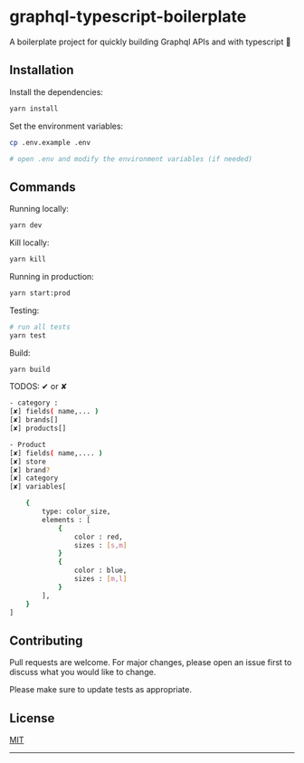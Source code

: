 # graphql-typescript-boilerplate

A boilerplate project for quickly building Graphql APIs and with typescript 🚀

## Installation

Install the dependencies:

```bash
yarn install
```

Set the environment variables:

```bash
cp .env.example .env

# open .env and modify the environment variables (if needed)
```

## Commands

Running locally:

```bash
yarn dev
```

Kill locally:

```bash
yarn kill
```

Running in production:

```bash
yarn start:prod
```

Testing:

```bash
# run all tests
yarn test
```

Build:

```bash
yarn build
```

TODOS: ✔ or ✘

```bash
- category :
[✘] fields( name,... )
[✘] brands[]
[✘] products[]

- Product
[✘] fields( name,.... )
[✘] store
[✘] brand?
[✘] category
[✘] variables[

    {
        type: color_size,
        elements : [
            {
                color : red,
                sizes : [s,m]
            }
            {
                color : blue,
                sizes : [m,l]
            }
        ],
    }
]

```

## Contributing

Pull requests are welcome. For major changes, please open an issue first to discuss what you would like to change.

Please make sure to update tests as appropriate.

## License

[MIT](https://choosealicense.com/licenses/mit/)

<hr>
